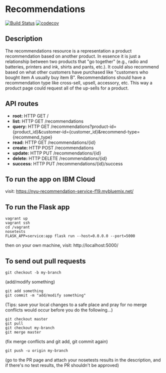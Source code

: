 # Recommendations

[![Build Status](https://travis-ci.org/nyudevops-recommendation/recommendations.svg?branch=master)](https://travis-ci.org/nyudevops-recommendation/recommendations)
[![codecov](https://codecov.io/gh/nyudevops-recommendation/recommendations/branch/master/graph/badge.svg)](https://codecov.io/gh/nyudevops-recommendation/recommendations)


## Description

The recommendations resource is a representation a product recommendation based on another product. In essence it is just a relationship between two products that "go together" (e.g., radio and batteries, printers and ink, shirts and pants, etc.). It could also recommend based on what other customers have purchased like "customers who bought item A usually buy item B". Recommendations should have a recommendation type like cross-sell, upsell, accessory, etc. This way a product page could request all of the up-sells for a product.   

## API routes
- **root:** HTTP GET /
- **list:** HTTP GET /recommendations
- **query:** HTTP GET /recommendations?product-id={product_id}&customer-id={customer_id}&recommend-type={recommend_type}
- **read:** HTTP GET /recommendations/{id}
- **create:** HTTP POST /recommendations 
- **update:** HTTP PUT /recommendations/{id}
- **delete:** HTTP DELETE /recommendations/{id}
- **success:** HTTP PUT /recommendations/{id}/success

## To run the app on IBM Cloud
visit: https://nyu-recommendation-service-f19.mybluemix.net/

## To run the Flask app 

```
vagrant up
vagrant ssh
cd /vagrant
nosetests
FLASK_APP=service:app flask run --host=0.0.0.0 --port=5000
```
then on your own machine, visit: http://localhost:5000/

## To send out pull requests

```
git checkout -b my-branch
```
(add/modify something)
```
git add something
git commit -m "add/modify something"
```
(Tips: save your local changes to a safe place and pray for no merge conflicts would occur before you do the following...)  
```
git checkout master
git pull
git checkout my-branch
git merge master
```
(fix merge conflicts and git add, git commit again)
```
git push -u origin my-branch
```
(go to the PR page and attach your nosetests results in the description, and if there's no test results, the PR shouldn't be approved)

